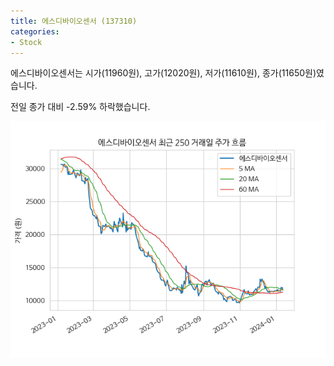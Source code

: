 ```yaml
---
title: 에스디바이오센서 (137310)
categories:
- Stock
---
```


에스디바이오센서는 시가(11960원), 고가(12020원), 저가(11610원), 종가(11650원)였습니다.

전일 종가 대비 -2.59% 하락했습니다.

<!-- more -->

![137310](/assets/images/stock/137310.png)